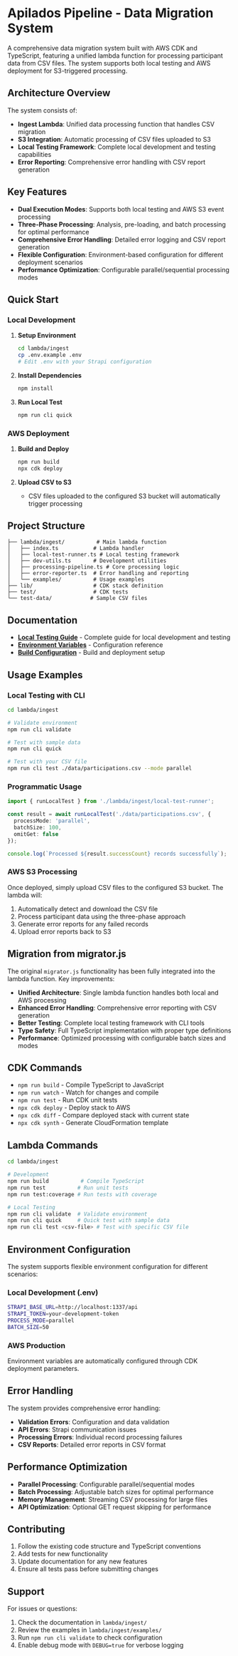 # Apilados Pipeline - Data Migration System

A comprehensive data migration system built with AWS CDK and TypeScript, featuring a unified lambda function for processing participant data from CSV files. The system supports both local testing and AWS deployment for S3-triggered processing.

## Architecture Overview

The system consists of:
- **Ingest Lambda**: Unified data processing function that handles CSV migration
- **S3 Integration**: Automatic processing of CSV files uploaded to S3
- **Local Testing Framework**: Complete local development and testing capabilities
- **Error Reporting**: Comprehensive error handling with CSV report generation

## Key Features

- **Dual Execution Modes**: Supports both local testing and AWS S3 event processing
- **Three-Phase Processing**: Analysis, pre-loading, and batch processing for optimal performance
- **Comprehensive Error Handling**: Detailed error logging and CSV report generation
- **Flexible Configuration**: Environment-based configuration for different deployment scenarios
- **Performance Optimization**: Configurable parallel/sequential processing modes

## Quick Start

### Local Development

1. **Setup Environment**
   ```bash
   cd lambda/ingest
   cp .env.example .env
   # Edit .env with your Strapi configuration
   ```

2. **Install Dependencies**
   ```bash
   npm install
   ```

3. **Run Local Test**
   ```bash
   npm run cli quick
   ```

### AWS Deployment

1. **Build and Deploy**
   ```bash
   npm run build
   npx cdk deploy
   ```

2. **Upload CSV to S3**
   - CSV files uploaded to the configured S3 bucket will automatically trigger processing

## Project Structure

```
├── lambda/ingest/          # Main lambda function
│   ├── index.ts           # Lambda handler
│   ├── local-test-runner.ts # Local testing framework
│   ├── dev-utils.ts       # Development utilities
│   ├── processing-pipeline.ts # Core processing logic
│   ├── error-reporter.ts  # Error handling and reporting
│   └── examples/          # Usage examples
├── lib/                   # CDK stack definition
├── test/                  # CDK tests
└── test-data/            # Sample CSV files
```

## Documentation

- **[Local Testing Guide](lambda/ingest/LOCAL_TESTING.md)** - Complete guide for local development and testing
- **[Environment Variables](lambda/ingest/ENVIRONMENT_VARIABLES.md)** - Configuration reference
- **[Build Configuration](lambda/ingest/BUILD_CONFIGURATION.md)** - Build and deployment setup

## Usage Examples

### Local Testing with CLI
```bash
cd lambda/ingest

# Validate environment
npm run cli validate

# Test with sample data
npm run cli quick

# Test with your CSV file
npm run cli test ./data/participations.csv --mode parallel
```

### Programmatic Usage
```typescript
import { runLocalTest } from './lambda/ingest/local-test-runner';

const result = await runLocalTest('./data/participations.csv', {
  processMode: 'parallel',
  batchSize: 100,
  omitGet: false
});

console.log(`Processed ${result.successCount} records successfully`);
```

### AWS S3 Processing
Once deployed, simply upload CSV files to the configured S3 bucket. The lambda will:
1. Automatically detect and download the CSV file
2. Process participant data using the three-phase approach
3. Generate error reports for any failed records
4. Upload error reports back to S3

## Migration from migrator.js

The original `migrator.js` functionality has been fully integrated into the lambda function. Key improvements:

- **Unified Architecture**: Single lambda function handles both local and AWS processing
- **Enhanced Error Handling**: Comprehensive error reporting with CSV generation
- **Better Testing**: Complete local testing framework with CLI tools
- **Type Safety**: Full TypeScript implementation with proper type definitions
- **Performance**: Optimized processing with configurable batch sizes and modes

## CDK Commands

- `npm run build` - Compile TypeScript to JavaScript
- `npm run watch` - Watch for changes and compile
- `npm run test` - Run CDK unit tests
- `npx cdk deploy` - Deploy stack to AWS
- `npx cdk diff` - Compare deployed stack with current state
- `npx cdk synth` - Generate CloudFormation template

## Lambda Commands

```bash
cd lambda/ingest

# Development
npm run build          # Compile TypeScript
npm run test          # Run unit tests
npm run test:coverage # Run tests with coverage

# Local Testing
npm run cli validate  # Validate environment
npm run cli quick     # Quick test with sample data
npm run cli test <csv-file> # Test with specific CSV file
```

## Environment Configuration

The system supports flexible environment configuration for different scenarios:

### Local Development (.env)
```bash
STRAPI_BASE_URL=http://localhost:1337/api
STRAPI_TOKEN=your-development-token
PROCESS_MODE=parallel
BATCH_SIZE=50
```

### AWS Production
Environment variables are automatically configured through CDK deployment parameters.

## Error Handling

The system provides comprehensive error handling:
- **Validation Errors**: Configuration and data validation
- **API Errors**: Strapi communication issues
- **Processing Errors**: Individual record processing failures
- **CSV Reports**: Detailed error reports in CSV format

## Performance Optimization

- **Parallel Processing**: Configurable parallel/sequential modes
- **Batch Processing**: Adjustable batch sizes for optimal performance
- **Memory Management**: Streaming CSV processing for large files
- **API Optimization**: Optional GET request skipping for performance

## Contributing

1. Follow the existing code structure and TypeScript conventions
2. Add tests for new functionality
3. Update documentation for any new features
4. Ensure all tests pass before submitting changes

## Support

For issues or questions:
1. Check the documentation in `lambda/ingest/`
2. Review the examples in `lambda/ingest/examples/`
3. Run `npm run cli validate` to check configuration
4. Enable debug mode with `DEBUG=true` for verbose logging
